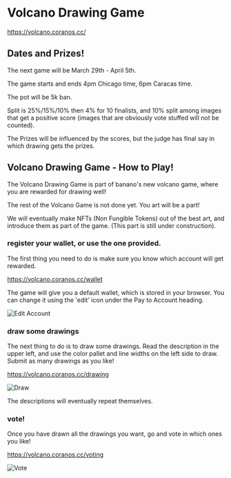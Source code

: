 # Volcano Drawing Game

https://volcano.coranos.cc/

## Dates and Prizes!

The next game will be March 29th - April 5th.

The game starts and ends 4pm Chicago time, 6pm Caracas time.

The pot will be 5k ban.

Split is 25%/15%/10% then 4% for 10 finalists, and 10% split among images that get a positive score (images that are obviously vote stuffed will not be counted).

The Prizes will be influenced by the scores, but the judge has final say in which drawing gets the prizes.

## Volcano Drawing Game - How to Play!

The Volcano Drawing Game is part of banano's new volcano game, where you are rewarded for drawing well!

The rest of the Volcano Game is not done yet. You art will be a part!

We will eventually make NFTs (Non Fungible Tokens) out of the best art, and introduce them as part of the game. (This part is still under construction).

### register your wallet, or use the one provided.

The first thing you need to do is make sure you know which account will get rewarded.

https://volcano.coranos.cc/wallet

The game will give you a default wallet, which is stored in your browser. You can change it using the 'edit' icon under the Pay to Account heading.

![Edit Account](https://i.imgur.com/3lWX2YQ.png)

### draw some drawings

The next thing to do is to draw some drawings. Read the description in the upper left, and use the color pallet and line widths on the left side to draw. Submit as many drawings as you like!

https://volcano.coranos.cc/drawing

![Draw](https://i.imgur.com/tHdth8B.png)

The descriptions will eventually repeat themselves.

### vote!

Once you have drawn all the drawings you want, go and vote in which ones you like!

https://volcano.coranos.cc/voting

![Vote](https://i.imgur.com/oozi7jC.png)
